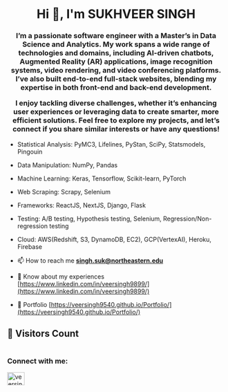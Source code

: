 <h1 align="center">Hi 👋, I'm SUKHVEER SINGH</h1>
<h3 align="center">I’m a passionate software engineer with a Master’s in Data Science and Analytics. My work spans a wide range of technologies and domains, including AI-driven chatbots, Augmented Reality (AR) applications, image recognition systems, video rendering, and video conferencing platforms. I’ve also built end-to-end full-stack websites, blending my expertise in both front-end and back-end development.

I enjoy tackling diverse challenges, whether it’s enhancing user experiences or leveraging data to create smarter, more efficient solutions. Feel free to explore my projects, and let’s connect if you share similar interests or have any questions!</h3>

- Statistical Analysis: PyMC3, Lifelines, PyStan, SciPy, Statsmodels, Pingouin
- Data Manipulation: NumPy, Pandas
- Machine Learning: Keras, Tensorflow, Scikit-learn, PyTorch
- Web Scraping: Scrapy, Selenium
- Frameworks: ReactJS, NextJS, Django, Flask
- Testing: A/B testing, Hypothesis testing, Selenium, Regression/Non-regression testing
- Cloud: AWS(Redshift, S3, DynamoDB, EC2), GCP(VertexAI), Heroku, Firebase

- 📫 How to reach me **singh.suk@northeastern.edu**

- 📄 Know about my experiences [https://www.linkedin.com/in/veersingh9899/](https://www.linkedin.com/in/veersingh9899/)
- 📄 Portfolio [https://veersingh9540.github.io/Portfolio/](https://veersingh9540.github.io/Portfolio/)

## 🌟 Visitors Count 

<img src="https://profile-counter.glitch.me/veersingh9540/count.svg" alt="" />


<h3 align="left">Connect with me:</h3>
<p align="left">
<a href="https://linkedin.com/in/veersingh9899" target="blank"><img align="center" src="https://raw.githubusercontent.com/rahuldkjain/github-profile-readme-generator/master/src/images/icons/Social/linked-in-alt.svg" alt="veersingh9899" height="30" width="40" /></a>
</p>
